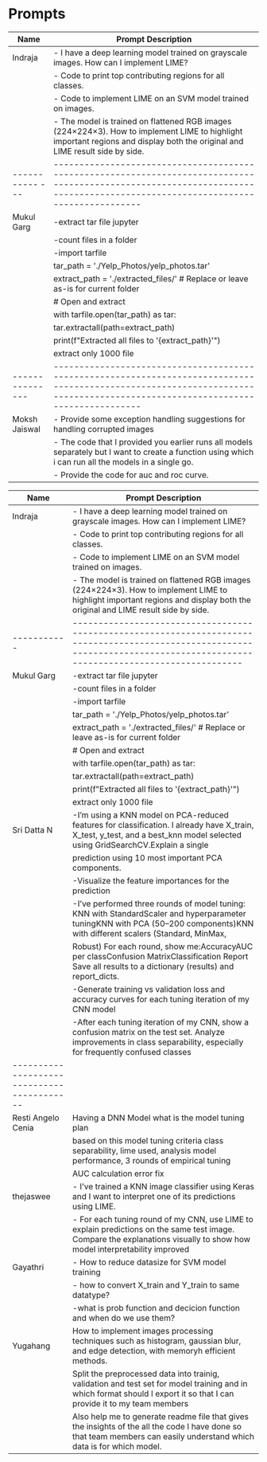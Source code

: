 # Prompts


| Name          | Prompt Description                                                                                                                                                          |
|---------------|-----------------------------------------------------------------------------------------------------------------------------------------------------------------------------|
| Indraja       | - I have a deep learning model trained on grayscale images. How can I implement LIME?                                                                                       |
|               | - Code to print top contributing regions for all classes.                                                                                                                   |
|               | - Code to implement LIME on an SVM model trained on images.                                                                                                                 |
|               | - The model is trained on flattened RGB images (224×224×3). How to implement LIME to highlight important regions and display both the original and LIME result side by side.|
|----------- ---|-----------------------------------------------------------------------------------------------------------------------------------------------------------------------------|
| Mukul Garg    |-extract tar file jupyter                                                                                                                                                    |   
|               |-count files in a folder                                                                                                                                                     |
|               |-import tarfile                                                                                                                                                              |
|               | tar_path = './Yelp_Photos/yelp_photos.tar'                                                                                                                                  |
|               | extract_path = './extracted_files/'  # Replace or leave as-is for current folder                                                                                            |
|               | # Open and extract                                                                                                                                                          |      
|               | with tarfile.open(tar_path) as tar:                                                                                                                                         |
|               |    tar.extractall(path=extract_path)                                                                                                                                        |
|               |    print(f"Extracted all files to '{extract_path}'")
|               | extract only 1000 file
|---------------|-----------------------------------------------------------------------------------------------------------------------------------------------------------------------------|
| Moksh Jaiswal | - Provide some exception handling suggestions for handling corrupted images|
|               | - The code that I provided you earlier runs all models separately but I want to create a function using which i can run all the models in a single go.|
|               | - Provide the code for auc and roc curve.|


| Name      | Prompt Description                                                                                                                                                          |
|-----------|-----------------------------------------------------------------------------------------------------------------------------------------------------------------------------|
| Indraja   | - I have a deep learning model trained on grayscale images. How can I implement LIME?                                                                                       |
|           | - Code to print top contributing regions for all classes.                                                                                                                   |
|           | - Code to implement LIME on an SVM model trained on images.                                                                                                                 |
|           | - The model is trained on flattened RGB images (224×224×3). How to implement LIME to highlight important regions and display both the original and LIME result side by side.|
|-----------|-----------------------------------------------------------------------------------------------------------------------------------------------------------------------------|
| Mukul Garg|-extract tar file jupyter                                                                                                                                                    |   
|           |-count files in a folder                                                                                                                                                     |
|           |-import tarfile                                                                                                                                                              |
|           | tar_path = './Yelp_Photos/yelp_photos.tar'                                                                                                                                  |
|           | extract_path = './extracted_files/'  # Replace or leave as-is for current folder                                                                                            |
|           | # Open and extract                                                                                                                                                          |      
|           | with tarfile.open(tar_path) as tar:                                                                                                                                         |
|           |    tar.extractall(path=extract_path)                                                                                                                                        |
|           |    print(f"Extracted all files to '{extract_path}'")
|           | extract only 1000 file
|Sri Datta N|-I’m using a KNN model on PCA-reduced features for classification. I already have X_train, X_test, y_test, and a best_knn model selected using GridSearchCV.Explain a single  |           |
|           | prediction using 10 most important PCA components.
|           |-Visualize the feature importances for the prediction
|           |-I’ve performed three rounds of model tuning: KNN with StandardScaler and hyperparameter tuningKNN with PCA (50–200 components)KNN with different scalers (Standard, MinMax, 
|           | Robust) For each round, show me:AccuracyAUC per classConfusion MatrixClassification Report Save all results to a dictionary (results) and report_dicts.
|           |-Generate training vs validation loss and accuracy curves for each tuning iteration of my CNN model
|           |-After each tuning iteration of my CNN, show a confusion matrix on the test set. Analyze improvements in class separability, especially for frequently confused classes
------------------------------------------|
| Resti Angelo Cenia|Having a DNN Model what is the model tuning plan                                                                                                                                                    |   
|           |based on this model tuning criteria class separability, lime used, analysis model performance, 3 rounds of empirical tuning                                                                                                                                                     |
|           |AUC calculation error fix                                                                                                          
|thejaswee  |- I’ve trained a KNN image classifier using Keras and I want to interpret one of its predictions using LIME.
|           |- For each tuning round of my CNN, use LIME to explain predictions on the same test image. Compare the explanations visually to show how model interpretability improved
|Gayathri  |- How to reduce datasize for SVM model training
|          | - how to convert X_train and Y_train to same datatype?
|          | -what is prob function and decicion function  and when do we use them?|
|Yugahang  |  How to implement images processing techniques such as histogram, gaussian blur, and edge detection, with memoryh efficient methods.|
|           | Split the preprocessed data into trainig, validation and test set for model training and in which format should I export it so that I can provide it to my team members|
|          |  Also help me to generate readme file that gives the insights of the all the code I have done so that team members can easily understand which data is for which model.|

